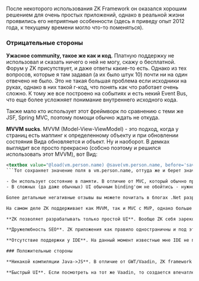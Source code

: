 После некоторого использования ZK Framework он оказался хорошим решением для очень простых приложений, однако в реальной жизни проявились его неприятные особенности (здесь я приведу опыт 2012 года, к текущему времени могло что-то поменяться). 

### Отрицательные стороны

**Ужасное community, такое же как и код**. Платную поддержку не использовал и сказать ничего о ней не могу, скажу о бесплатной. Форум у ZK присутствует, и даже ответы какие-то есть. Однако из тех вопросов, которые я там задавал (а их было штук 10) почти ни на один отвечено не было. Это не такая большая проблема если исходники на руках, однако в них такой г-код, что понять как что работает очень сложно. К тому же все построено на событиях и есть некий Event Bus, что еще более усложняет понимание внутреннего исходного кода.

Также мало кто использует этот фреймворк по сравнению с теми же JSF, Spring MVC, поэтому помощи обычно ждать не откуда.

**MVVM sucks**. MVVM (Model-View-ViewModel) - это подход, когда у страниц есть маппинг к определенному объекту и при обновлении состояния Вида обновляется и объект. Ну и наоборот. В демках выглядит все просто прекрасно (собсно поэтому и решился использовать этот MVVM), вот Вид:
```xml
<textbox value="@load(vm.person.name) @save(vm.person.name, before='save')"/>
```Тот сохраняет значение поля в vm.person.name, оттуда же и берет значение для заполнения UI. Все круто пока не сталкиваешься с реальной жизнью, когда UI становится чуть сложней чем элементарный. Есть несколько проблем у этого подхода:

- Он использует состояние в памяти. В отличие от MVC, который обычно просто сохраняет данные на каждый запрос в БД, MVVM как правило хранит все в памяти. От этого вы вскоре достаточно быстро начнете испытывать проблемы, потому как состояния хранить нужно будет все больше.
- В сложных (да даже обычных) UI обычным binding'ом не обойтись - нужно какой-то pre/post processing, нужно обновлять 10 других мест. Да, это все возможно и здесь, только опять же, потому что изменять нужно не одно место (хранилище данных), а много (разные вьюхи, которые в памяти храняться, то же хранилище данных), это становится задачей несколько нетривиальной.

Более детальные негативные отзывы вы можете почитать в блогах .Net разработчиков (которые тоже в свое время пропагандировали этот шаблон).

На самом деле ZK поддерживает как MVVM, так и MVC с MVP, однако больше всего они счас занимаются именно MVVM и его PR'ят. Собственно не ведитесь на удочку.

**ZK позволяет разрабатывать только простой UI**. Вообще ZK себя зарекомендовал как фреймворк для админок. Потому что там особо не надо выпендриваться со сложным и красивым UI. Простые элементы - это конечно хорошо, но даже для админок иногда приходиться сделать что-то более сложное, чем combobox. В такие моменты приходится разбираться не только с JavaScript'ом, но и с тем как писать компоненты для ZK.

**Дружелюбность SEO**. ZK приложения как правило одностраничны и под это заточен фреймворк. Проблема в том, что такие приложения либо не индексируются вовсе, либо индексируются плохо. Особенно учитывая что HTML у ZK выходит до визга сложный. У Zkoss [есть некоторые наработки](http://blog.zkoss.org/index.php/2011/03/17/make-zk-application-work-with-seo/) в этом направлении, однако в их эффективность верится мало. 

**Отсутствие поддержки у IDE**. На данный момент известные мне IDE не поддерживают работу с ZK, вот например [запрос для IntelliJ](http://youtrack.jetbrains.com/issue/IDEA-61007), который уже достаточно давно висит без активных действий. Единственное - т.к. ZK - это XML, можно хоть как XML раскрашивать.

### Положительные стороны

**Никакой компиляции Java->JS**. В отличие от GWT/Vaadin, ZK framework не генерирует никаких JS файлов из Java классов, что не замедляет разработку таких приложений.

**Быстрый UI**. Если посмотреть на тот же Vaadin, то создается впечатление заторможенности. Он достаточно медленно реагирует на мышь. А вот что мне понравилось в ZK - так это быстрое время отклика. 